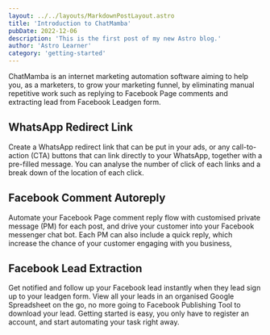 ```yaml
---
layout: ../../layouts/MarkdownPostLayout.astro
title: 'Introduction to ChatMamba'
pubDate: 2022-12-06
description: 'This is the first post of my new Astro blog.'
author: 'Astro Learner'
category: 'getting-started'
---
```


ChatMamba is an internet marketing automation software aiming to help you, as a marketers, to grow your marketing funnel, by eliminating manual repetitive work such as replying to Facebook Page comments and extracting lead from Facebook Leadgen form.

## WhatsApp Redirect Link

Create a WhatsApp redirect link that can be put in your ads, or any call-to-action (CTA) buttons that can link directly to your WhatsApp, together with a pre-filled message. You can analyse the number of click of each links and a break down of the location of each click.

## Facebook Comment Autoreply

Automate your Facebook Page comment reply flow with customised private message (PM) for each post, and drive your customer into your Facebook messenger chat bot. Each PM can also include a quick reply, which increase the chance of your customer engaging with you business,

## Facebook Lead Extraction

Get notified and follow up your Facebook lead instantly when they lead sign up to your leadgen form. View all your leads in an organised Google Spreadsheet on the go, no more going to Facebook Publishing Tool to download your lead.
Getting started is easy, you only have to register an account, and start automating your task right away.
